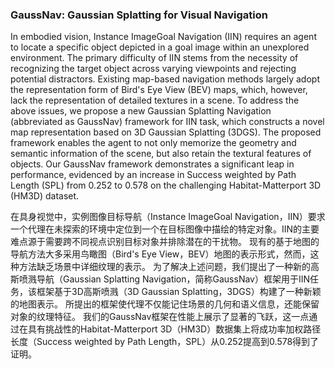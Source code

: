 ### GaussNav: Gaussian Splatting for Visual Navigation

In embodied vision, Instance ImageGoal Navigation (IIN) requires an agent to locate a specific object depicted in a goal image within an unexplored environment. The primary difficulty of IIN stems from the necessity of recognizing the target object across varying viewpoints and rejecting potential distractors.
Existing map-based navigation methods largely adopt the representation form of Bird's Eye View (BEV) maps, which, however, lack the representation of detailed textures in a scene.
To address the above issues, we propose a new Gaussian Splatting Navigation (abbreviated as GaussNav) framework for IIN task, which constructs a novel map representation based on 3D Gaussian Splatting (3DGS).
The proposed framework enables the agent to not only memorize the geometry and semantic information of the scene, but also retain the textural features of objects.
Our GaussNav framework demonstrates a significant leap in performance, evidenced by an increase in Success weighted by Path Length (SPL) from 0.252 to 0.578 on the challenging Habitat-Matterport 3D (HM3D) dataset.

在具身视觉中，实例图像目标导航（Instance ImageGoal Navigation，IIN）要求一个代理在未探索的环境中定位到一个在目标图像中描绘的特定对象。IIN的主要难点源于需要跨不同视点识别目标对象并排除潜在的干扰物。
现有的基于地图的导航方法大多采用鸟瞰图（Bird's Eye View，BEV）地图的表示形式，然而，这种方法缺乏场景中详细纹理的表示。
为了解决上述问题，我们提出了一种新的高斯喷溅导航（Gaussian Splatting Navigation，简称GaussNav）框架用于IIN任务，该框架基于3D高斯喷溅（3D Gaussian Splatting，3DGS）构建了一种新颖的地图表示。
所提出的框架使代理不仅能记住场景的几何和语义信息，还能保留对象的纹理特征。
我们的GaussNav框架在性能上展示了显著的飞跃，这一点通过在具有挑战性的Habitat-Matterport 3D（HM3D）数据集上将成功率加权路径长度（Success weighted by Path Length，SPL）从0.252提高到0.578得到了证明。

